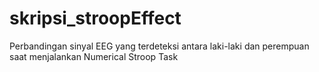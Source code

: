 # skripsi_stroopEffect
Perbandingan sinyal EEG yang terdeteksi antara laki-laki dan perempuan saat menjalankan Numerical Stroop Task
